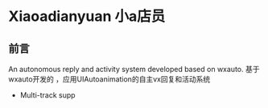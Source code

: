 # Xiaoadianyuan 小a店员
## 前言
An autonomous reply and activity system developed based on wxauto. 基于 wxauto开发的 ，应用UIAutoanimation的自主vx回复和活动系统

- Multi-track supp

